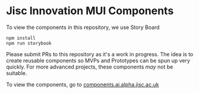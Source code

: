 # Jisc Innovation MUI Components

To view the components in this repository, we use Story Board

```
npm install
npm run storybook
```

Please submit PRs to this repository as it's a work in progress. The idea is to create reusable components so MVPs and Prototypes can be spun up very quickly. For more advanced projects, these components *may* not be suitable.

To view the components, go to [components.ai.alpha.jisc.ac.uk](https://components.ai.alpha.jisc.ac.uk)